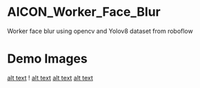 # AICON_Worker_Face_Blur
Worker face blur using opencv and Yolov8 dataset from roboflow

# Demo Images
[alt text](https://github.com/msnkimi2013/AICON_Worker_Face_Blur/blob/main/Images/blur_example.png?raw=true)
! [alt text](https://github.com/msnkimi2013/AICON_Worker_Face_Blur/blob/main/Images/6.jpg)
[alt text](https://github.com/msnkimi2013/AICON_Worker_Face_Blur/blob/main/Images/6_b2.jpg?raw=true)
[alt text](https://github.com/msnkimi2013/AICON_Worker_Face_Blur/blob/main/Images/6_b3.jpg?raw=true)

